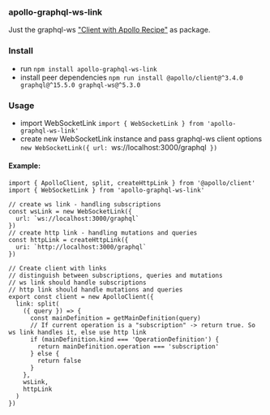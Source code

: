 ### apollo-graphql-ws-link

Just the graphql-ws ["Client with Apollo Recipe"](https://github.com/enisdenjo/graphql-ws#recipes) as package.

### Install

- run `npm install apollo-graphql-ws-link`
- install peer dependencies `npm run install @apollo/client@^3.4.0 graphql@^15.5.0 graphql-ws@^5.3.0`

### Usage

- import WebSocketLink `import { WebSocketLink } from 'apollo-graphql-ws-link'`
- create new WebSocketLink instance and pass graphql-ws client options `new WebSocketLink({
  url: `ws://localhost:3000/graphql`
})`

#### Example:

```TS
import { ApolloClient, split, createHttpLink } from '@apollo/client'
import { WebSocketLink } from 'apollo-graphql-ws-link'

// create ws link - handling subscriptions
const wsLink = new WebSocketLink({
  url: `ws://localhost:3000/graphql`
})
// create http link - handling mutations and queries
const httpLink = createHttpLink({
  uri: `http://localhost:3000/graphql`
})

// Create client with links
// distinguish between subscriptions, queries and mutations
// ws link should handle subscriptions
// http link should handle mutations and queries
export const client = new ApolloClient({
  link: split(
    ({ query }) => {
      const mainDefinition = getMainDefinition(query)
      // If current operation is a "subscription" -> return true. So ws link handles it, else use http link
      if (mainDefinition.kind === 'OperationDefinition') {
        return mainDefinition.operation === 'subscription'
      } else {
        return false
      }
    },
    wsLink,
    httpLink
  )
})
```